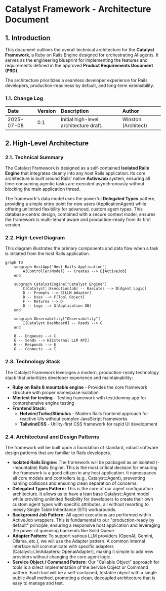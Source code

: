 # **Catalyst Framework - Architecture Document**

## **1. Introduction**

This document outlines the overall technical architecture for the **Catalyst Framework**, a Ruby on Rails Engine designed for orchestrating AI agents. It serves as the engineering blueprint for implementing the features and requirements defined in the approved **Product Requirements Document (PRD)**.

The architecture prioritizes a seamless developer experience for Rails developers, production-readiness by default, and long-term extensibility.

### **1.1. Change Log**

| Date | Version | Description | Author |
| :---- | :---- | :---- | :---- |
| 2025-07-08 | 0.1 | Initial high-level architecture draft. | Winston (Architect) |

## **2. High-Level Architecture**

### **2.1. Technical Summary**

The Catalyst Framework is designed as a self-contained **Isolated Rails Engine** that integrates cleanly into any host Rails application. Its core architecture is built around Rails' native **ActiveJob** system, ensuring all time-consuming agentic tasks are executed asynchronously without blocking the main application thread.

The framework's data model uses the powerful **Delegated Types** pattern, providing a simple entry point for new users (ApplicationAgent) while offering unlimited flexibility for advanced, custom agent types. This database-centric design, combined with a secure context model, ensures the framework is multi-tenant aware and production-ready from its first version.

### **2.2. High-Level Diagram**

This diagram illustrates the primary components and data flow when a task is initiated from the host Rails application.

```mermaid
graph TD
    subgraph HostApp["Host Rails Application"]
        A[Controller/Model] -- Creates --> B[ActiveJob]
    end

    subgraph CatalystEngine["Catalyst Engine"]
        C[Catalyst::ExecutionJob] -- Executes --> D[Agent Logic]
        D -- Prompts --> E[LLM Adapter]
        D -- Uses --> F[Tool Object]
        F -- Returns --> D
        D -- Logs --> G[Application DB]
    end

    subgraph Observability["Observability"]
        I[Catalyst Dashboard] -- Reads --> G
    end

    B -- Enqueues --> C
    E -- Sends --> H[External LLM API]
    H -- Responds --> E
    G -- Connects --> I
```

### **2.3. Technology Stack**

The Catalyst Framework leverages a modern, production-ready technology stack that prioritizes developer experience and maintainability:

* **Ruby on Rails 8 mountable engine** - Provides the core framework structure with proper namespace isolation
* **Minitest for testing** - Testing framework with test/dummy app for comprehensive engine testing
* **Frontend Stack:**
  - **Hotwire/Turbo/Stimulus** - Modern Rails frontend approach for reactive UIs without complex JavaScript frameworks
  - **TailwindCSS** - Utility-first CSS framework for rapid UI development

### **2.4. Architectural and Design Patterns**

The framework will be built upon a foundation of standard, robust software design patterns that are familiar to Rails developers.

* **Isolated Rails Engine:** The framework will be packaged as an isolated (--mountable) Rails Engine. This is the most critical decision for ensuring the framework is a good citizen in any host application. It namespaces all core models and controllers (e.g., Catalyst::Agent), preventing naming collisions and ensuring clean separation of concerns.
* **Delegated Types Pattern:** This is the core of our agent configuration architecture. It allows us to have a lean base Catalyst::Agent model while providing unlimited flexibility for developers to create their own custom agent types with specific attributes, all without resorting to messy Single Table Inheritance (STI) workarounds.
* **Background Job Pattern:** All agent executions are performed within ActiveJob wrappers. This is fundamental to our "production-ready by default" principle, ensuring a responsive host application and leveraging the power of queueing backends like Solid Queue.
* **Adapter Pattern:** To support various LLM providers (OpenAI, Gemini, Ollama, etc.), we will use the Adapter pattern. A common internal interface will communicate with specific adapters (Catalyst::LlmAdapters::OpenaiAdapter), making it simple to add new providers without changing the core agent logic.
* **Service Object / Command Pattern:** Our "Callable Object" approach for tools is a direct implementation of the Service Object or Command pattern. Each tool will be a self-contained, testable object with a single public #call method, promoting a clean, decoupled architecture that is easy to manage and test.